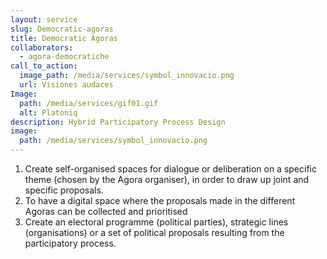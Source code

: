 ```yaml
---
layout: service
slug: Democratic-agoras
title: Democratic Agoras
collaborators:
  - agora-democratiche
call_to_action:
  image_path: /media/services/symbol_innovacio.png
  url: Visiones audaces
Image:
  path: /media/services/gif01.gif
  alt: Platoniq
description: Hybrid Participatory Process Design
image:
  path: /media/services/symbol_innovacio.png
---
```

1. Create self-organised spaces for dialogue or deliberation on a specific theme (chosen by the Agora organiser), in order to draw up joint and specific proposals.
2. To have a digital space where the proposals made in the different Agoras can be collected and prioritised
3. Create an electoral programme (political parties), strategic lines (organisations) or a set of political proposals resulting from the participatory process.
